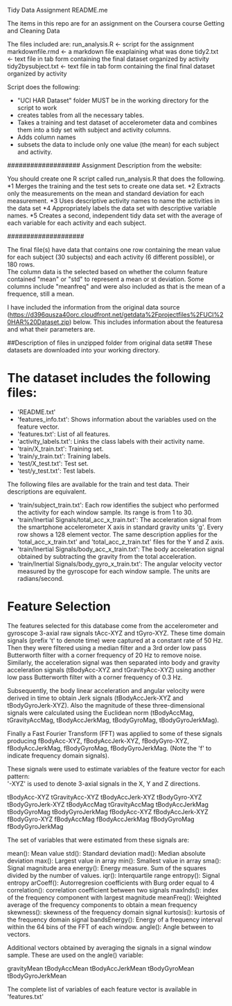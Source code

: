 Tidy Data Assignment README.me

The items in this repo are for an assignment on the Coursera course Getting and Cleaning Data

The files included are: 
run_analysis.R <- script for the assignment
markdownfile.rmd <- a markdown file exaplaining what was done
tidy2.txt <- text file in tab form containing the final dataset organized by activity
tidy2bysubject.txt <- text file in tab form containing the final final dataset organized by activity 

Script does the following:  
* "UCI HAR Dataset" folder MUST be in the working directory for the script to work
* creates tables from all the necessary tables.  
* Takes a training and test dataset of accelerometer data and combines them into a tidy set with subject and activity columns.  
* Adds column names
* subsets the data to include only one value (the mean) for each subject and activity.  

###################
Assignment Description from the website:

You should create one R script called run_analysis.R that does the following. 
*1 Merges the training and the test sets to create one data set.
*2 Extracts only the measurements on the mean and standard deviation for each measurement. 
*3 Uses descriptive activity names to name the activities in the data set
*4 Appropriately labels the data set with descriptive variable names. 
*5 Creates a second, independent tidy data set with the average of each variable for each activity and each subject. 


####################

The final file(s) have data that contains one row containing the mean value for each subject (30 subjects) and each activity (6 different possible), or 180 rows.  
The column data is the selected based on whether the column feature contained "mean" or "std" to represent a mean or st deviation.  Some columns include "meanfreq" and were also included as that is the mean of a frequence, still a mean.  

I have included the information from the original data source (https://d396qusza40orc.cloudfront.net/getdata%2Fprojectfiles%2FUCI%20HAR%20Dataset.zip) below.  This includes information about the featuresa and what their parameters are.

##Description of files in unzipped folder from original data set##
These datasets are downloaded into your working directory.

The dataset includes the following files:
=========================================

- 'README.txt'
- 'features_info.txt': Shows information about the variables used on the feature vector.
- 'features.txt': List of all features.
- 'activity_labels.txt': Links the class labels with their activity name.
- 'train/X_train.txt': Training set.
- 'train/y_train.txt': Training labels.
- 'test/X_test.txt': Test set.
- 'test/y_test.txt': Test labels.

The following files are available for the train and test data. Their descriptions are equivalent. 

- 'train/subject_train.txt': Each row identifies the subject who performed the activity for each window sample. Its range is from 1 to 30. 
- 'train/Inertial Signals/total_acc_x_train.txt': The acceleration signal from the smartphone accelerometer X axis in standard gravity units 'g'. Every row shows a 128 element vector. The same description applies for the 'total_acc_x_train.txt' and 'total_acc_z_train.txt' files for the Y and Z axis. 
- 'train/Inertial Signals/body_acc_x_train.txt': The body acceleration signal obtained by subtracting the gravity from the total acceleration. 
- 'train/Inertial Signals/body_gyro_x_train.txt': The angular velocity vector measured by the gyroscope for each window sample. The units are radians/second. 


Feature Selection 
=================

The features selected for this database come from the accelerometer and gyroscope 3-axial raw signals tAcc-XYZ and tGyro-XYZ. These time domain signals (prefix 't' to denote time) were captured at a constant rate of 50 Hz. Then they were filtered using a median filter and a 3rd order low pass Butterworth filter with a corner frequency of 20 Hz to remove noise. Similarly, the acceleration signal was then separated into body and gravity acceleration signals (tBodyAcc-XYZ and tGravityAcc-XYZ) using another low pass Butterworth filter with a corner frequency of 0.3 Hz. 

Subsequently, the body linear acceleration and angular velocity were derived in time to obtain Jerk signals (tBodyAccJerk-XYZ and tBodyGyroJerk-XYZ). Also the magnitude of these three-dimensional signals were calculated using the Euclidean norm (tBodyAccMag, tGravityAccMag, tBodyAccJerkMag, tBodyGyroMag, tBodyGyroJerkMag). 

Finally a Fast Fourier Transform (FFT) was applied to some of these signals producing fBodyAcc-XYZ, fBodyAccJerk-XYZ, fBodyGyro-XYZ, fBodyAccJerkMag, fBodyGyroMag, fBodyGyroJerkMag. (Note the 'f' to indicate frequency domain signals). 

These signals were used to estimate variables of the feature vector for each pattern:  
'-XYZ' is used to denote 3-axial signals in the X, Y and Z directions.

tBodyAcc-XYZ
tGravityAcc-XYZ
tBodyAccJerk-XYZ
tBodyGyro-XYZ
tBodyGyroJerk-XYZ
tBodyAccMag
tGravityAccMag
tBodyAccJerkMag
tBodyGyroMag
tBodyGyroJerkMag
fBodyAcc-XYZ
fBodyAccJerk-XYZ
fBodyGyro-XYZ
fBodyAccMag
fBodyAccJerkMag
fBodyGyroMag
fBodyGyroJerkMag

The set of variables that were estimated from these signals are: 

mean(): Mean value
std(): Standard deviation
mad(): Median absolute deviation 
max(): Largest value in array
min(): Smallest value in array
sma(): Signal magnitude area
energy(): Energy measure. Sum of the squares divided by the number of values. 
iqr(): Interquartile range 
entropy(): Signal entropy
arCoeff(): Autorregresion coefficients with Burg order equal to 4
correlation(): correlation coefficient between two signals
maxInds(): index of the frequency component with largest magnitude
meanFreq(): Weighted average of the frequency components to obtain a mean frequency
skewness(): skewness of the frequency domain signal 
kurtosis(): kurtosis of the frequency domain signal 
bandsEnergy(): Energy of a frequency interval within the 64 bins of the FFT of each window.
angle(): Angle between to vectors.

Additional vectors obtained by averaging the signals in a signal window sample. These are used on the angle() variable:

gravityMean
tBodyAccMean
tBodyAccJerkMean
tBodyGyroMean
tBodyGyroJerkMean

The complete list of variables of each feature vector is available in 'features.txt'





